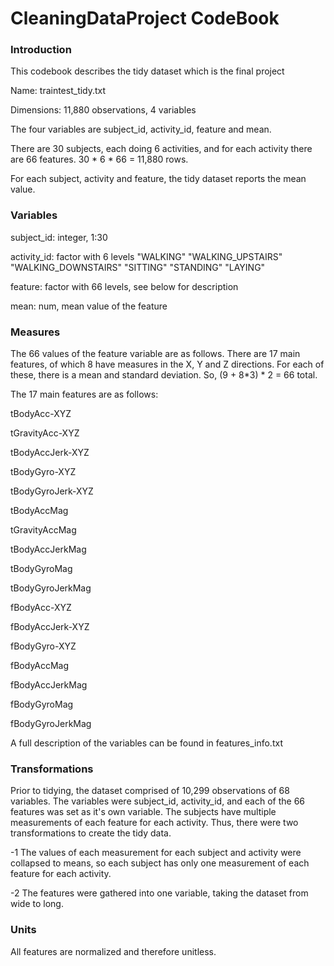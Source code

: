 CleaningDataProject CodeBook
===================

### Introduction

This codebook describes the tidy dataset which is the final project 

Name: traintest_tidy.txt

Dimensions: 11,880 observations, 4 variables

The four variables are subject_id, activity_id, feature and mean. 

There are 30 subjects, each doing 6 activities, and for each activity there are 66 features. 30 * 6 * 66 = 11,880 rows.

For each subject, activity and feature, the tidy dataset reports the mean value.

### Variables

subject_id: integer, 1:30

activity_id: factor with 6 levels "WALKING" "WALKING_UPSTAIRS" "WALKING_DOWNSTAIRS" "SITTING" "STANDING" "LAYING" 

feature: factor with 66 levels, see below for description

mean: num, mean value of the feature

### Measures

The 66 values of the feature variable are as follows. There are 17 main features, of which 8 have measures in the X, Y and Z directions. For each of these, there is a mean and standard deviation. So, (9 + 8*3) * 2 = 66 total.

The 17 main features are as follows:

tBodyAcc-XYZ

tGravityAcc-XYZ

tBodyAccJerk-XYZ

tBodyGyro-XYZ

tBodyGyroJerk-XYZ

tBodyAccMag

tGravityAccMag

tBodyAccJerkMag

tBodyGyroMag

tBodyGyroJerkMag

fBodyAcc-XYZ

fBodyAccJerk-XYZ

fBodyGyro-XYZ

fBodyAccMag

fBodyAccJerkMag

fBodyGyroMag

fBodyGyroJerkMag

A full description of the variables can be found in features_info.txt

### Transformations

Prior to tidying, the dataset comprised of 10,299 observations of 68 variables. The variables were subject_id, activity_id, and each of the 66 features was set as it's own variable. The subjects have multiple measurements of each feature for each activity. Thus, there were two transformations to create the tidy data.

-1 The values of each measurement for each subject and activity were collapsed to means, so each subject has only one measurement of each feature for each activity.

-2 The features were gathered into one variable, taking the dataset from wide to long.

### Units

All features are normalized and therefore unitless.
